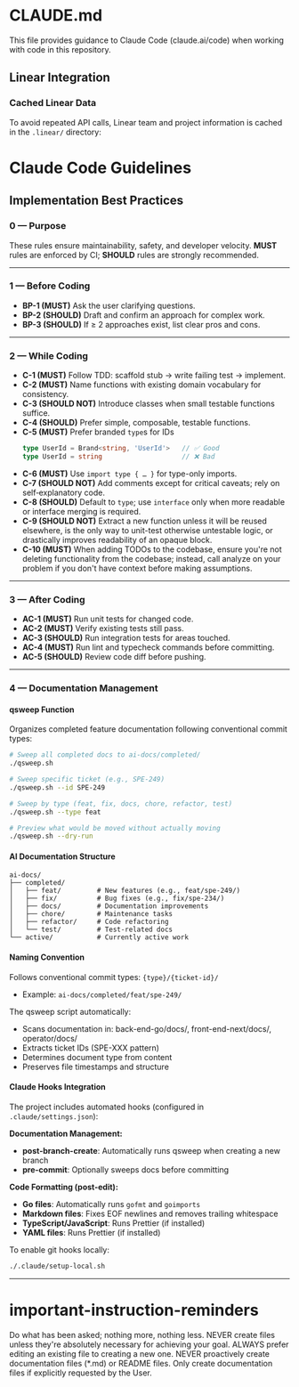 # CLAUDE.md

This file provides guidance to Claude Code (claude.ai/code) when working with code in this repository.

<!-- SECTION: Linear Integration -->
## Linear Integration

### Cached Linear Data
To avoid repeated API calls, Linear team and project information is cached in the `.linear/` directory:

<!-- SECTION: Claude Guidelines -->
# Claude Code Guidelines

## Implementation Best Practices

### 0 — Purpose

These rules ensure maintainability, safety, and developer velocity.
**MUST** rules are enforced by CI; **SHOULD** rules are strongly recommended.

---

### 1 — Before Coding

- **BP-1 (MUST)** Ask the user clarifying questions.
- **BP-2 (SHOULD)** Draft and confirm an approach for complex work.
- **BP-3 (SHOULD)** If ≥ 2 approaches exist, list clear pros and cons.

---

### 2 — While Coding

- **C-1 (MUST)** Follow TDD: scaffold stub -> write failing test -> implement.
- **C-2 (MUST)** Name functions with existing domain vocabulary for consistency.
- **C-3 (SHOULD NOT)** Introduce classes when small testable functions suffice.
- **C-4 (SHOULD)** Prefer simple, composable, testable functions.
- **C-5 (MUST)** Prefer branded `type`s for IDs
  ```ts
  type UserId = Brand<string, 'UserId'>   // ✅ Good
  type UserId = string                    // ❌ Bad
  ```
- **C-6 (MUST)** Use `import type { … }` for type-only imports.
- **C-7 (SHOULD NOT)** Add comments except for critical caveats; rely on self‑explanatory code.
- **C-8 (SHOULD)** Default to `type`; use `interface` only when more readable or interface merging is required.
- **C-9 (SHOULD NOT)** Extract a new function unless it will be reused elsewhere, is the only way to unit-test otherwise untestable logic, or drastically improves readability of an opaque block.
- **C-10 (MUST)** When adding TODOs to the codebase, ensure you're not deleting functionality from the codebase; instead, call analyze on your problem if you don't have context before making assumptions.

---

### 3 — After Coding

- **AC-1 (MUST)** Run unit tests for changed code.
- **AC-2 (MUST)** Verify existing tests still pass.
- **AC-3 (SHOULD)** Run integration tests for areas touched.
- **AC-4 (MUST)** Run lint and typecheck commands before committing.
- **AC-5 (SHOULD)** Review code diff before pushing.

---

### 4 — Documentation Management

#### qsweep Function
Organizes completed feature documentation following conventional commit types:

```bash
# Sweep all completed docs to ai-docs/completed/
./qsweep.sh

# Sweep specific ticket (e.g., SPE-249)
./qsweep.sh --id SPE-249

# Sweep by type (feat, fix, docs, chore, refactor, test)
./qsweep.sh --type feat

# Preview what would be moved without actually moving
./qsweep.sh --dry-run
```

#### AI Documentation Structure
```
ai-docs/
├── completed/
│   ├── feat/         # New features (e.g., feat/spe-249/)
│   ├── fix/          # Bug fixes (e.g., fix/spe-234/)
│   ├── docs/         # Documentation improvements
│   ├── chore/        # Maintenance tasks
│   ├── refactor/     # Code refactoring
│   └── test/         # Test-related docs
└── active/           # Currently active work
```

#### Naming Convention
Follows conventional commit types: `{type}/{ticket-id}/`
- Example: `ai-docs/completed/feat/spe-249/`

The qsweep script automatically:
- Scans documentation in: back-end-go/docs/, front-end-next/docs/, operator/docs/
- Extracts ticket IDs (SPE-XXX pattern)
- Determines document type from content
- Preserves file timestamps and structure

#### Claude Hooks Integration
The project includes automated hooks (configured in `.claude/settings.json`):

**Documentation Management:**
- **post-branch-create**: Automatically runs qsweep when creating a new branch
- **pre-commit**: Optionally sweeps docs before committing

**Code Formatting (post-edit):**
- **Go files**: Automatically runs `gofmt` and `goimports`
- **Markdown files**: Fixes EOF newlines and removes trailing whitespace
- **TypeScript/JavaScript**: Runs Prettier (if installed)
- **YAML files**: Runs Prettier (if installed)

To enable git hooks locally:
```bash
./.claude/setup-local.sh
```

---

<!-- SECTION: Important Reminders -->
# important-instruction-reminders
Do what has been asked; nothing more, nothing less.
NEVER create files unless they're absolutely necessary for achieving your goal.
ALWAYS prefer editing an existing file to creating a new one.
NEVER proactively create documentation files (*.md) or README files. Only create documentation files if explicitly requested by the User.

<!-- END OF FILE -->